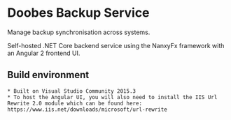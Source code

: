 # Doobes Backup Service
Manage backup synchronisation across systems.

Self-hosted .NET Core backend service using the NanxyFx framework with an Angular 2 frontend UI.

## Build environment
	* Built on Visual Studio Community 2015.3
	* To host the Angular UI, you will also need to install the IIS Url Rewrite 2.0 module which can be found here: https://www.iis.net/downloads/microsoft/url-rewrite
